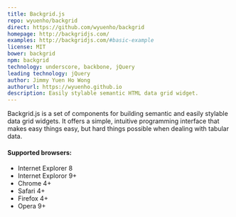 ```yaml
---
title: Backgrid.js
repo: wyuenho/backgrid
direct: https://github.com/wyuenho/backgrid
homepage: http://backgridjs.com/
examples: http://backgridjs.com/#basic-example
license: MIT
bower: backgrid
npm: backgrid
technology: underscore, backbone, jQuery
leading technology: jQuery
author: Jimmy Yuen Ho Wong
authorurl: https://wyuenho.github.io
description: Easily stylable semantic HTML data grid widget.
---
```


Backgrid.js is a set of components for building semantic and easily stylable data grid widgets. It offers a simple, intuitive programming interface that makes easy things easy, but hard things possible when dealing with tabular data.

#### Supported browsers:

* Internet Explorer 8
* Internet Exploror 9+
* Chrome 4+
* Safari 4+
* Firefox 4+
* Opera 9+
